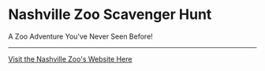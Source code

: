 # **Nashville Zoo Scavenger Hunt**

A Zoo Adventure You've Never Seen Before!

_____

[Visit the Nashville Zoo's Website Here](https://www.nashvillezoo.org/) 

 
